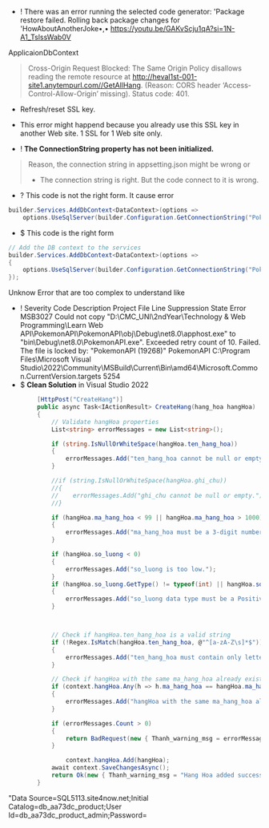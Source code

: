 + ! There was an error running the selected code generator: 'Package restore failed. Rolling back package changes for 'HowAboutAnotherJoke•,•
	https://youtu.be/GAKvScju1qA?si=1N-A1_TslssWab0V

ApplicaionDbContext

> Cross-Origin Request Blocked: The Same Origin Policy disallows reading the remote resource at http://heval1st-001-site1.anytempurl.com//GetAllHang. (Reason: CORS header ‘Access-Control-Allow-Origin’ missing). Status code: 401.
+ Refresh/reset SSL key. 
+ This error might happend because you already use this SSL key in another Web site. 1 SSL for 1 Web site only. 

+ ! **The ConnectionString property has not been initialized.** 
> Reason, the connection string in appsetting.json might be wrong or
> + The connection string is right. But the code connect to it is wrong. 
+ ? This code is not the right form. It cause error
```cs
builder.Services.AddDbContext<DataContext>(options =>
    options.UseSqlServer(builder.Configuration.GetConnectionString("PokemonConnectionString")));
```
+ $ This code is the right form 
```cs
// Add the DB context to the services
builder.Services.AddDbContext<DataContext>(options =>
{
    options.UseSqlServer(builder.Configuration.GetConnectionString("PokemonConnectionString"));
});
```

Unknow Error that are too complex to understand like
+ ! Severity Code Description Project File Line Suppression State Error MSB3027 Could not copy "D:\CMC_UNI\2ndYear\Technology & Web Programming\Learn Web API\PokemonAPI\PokemonAPI\obj\Debug\net8.0\apphost.exe" to "bin\Debug\net8.0\PokemonAPI.exe". Exceeded retry count of 10. Failed. The file is locked by: "PokemonAPI (19268)" PokemonAPI C:\Program Files\Microsoft Visual Studio\2022\Community\MSBuild\Current\Bin\amd64\Microsoft.Common.CurrentVersion.targets 5254
+ $ **Clean Solution** in Visual Studio 2022


```cs
        [HttpPost("CreateHang")]
        public async Task<IActionResult> CreateHang(hang_hoa hangHoa)
        {
            // Validate hangHoa properties
            List<string> errorMessages = new List<string>();

            if (string.IsNullOrWhiteSpace(hangHoa.ten_hang_hoa))
            {
                errorMessages.Add("ten_hang_hoa cannot be null or empty.");
            }

            //if (string.IsNullOrWhiteSpace(hangHoa.ghi_chu))
            //{
            //    errorMessages.Add("ghi_chu cannot be null or empty.");
            //}

            if (hangHoa.ma_hang_hoa < 99 || hangHoa.ma_hang_hoa > 1000)
            {
                errorMessages.Add("ma_hang_hoa must be a 3-digit number.");
            }

            if (hangHoa.so_luong < 0)
            {
                errorMessages.Add("so_luong is too low.");
            }
            if (hangHoa.so_luong.GetType() != typeof(int) || hangHoa.so_luong == null)
            {
                errorMessages.Add("so_luong data type must be a Positive INT");
            }



            // Check if hangHoa.ten_hang_hoa is a valid string
            if (!Regex.IsMatch(hangHoa.ten_hang_hoa, @"^[a-zA-Z\s]*$"))
            {
                errorMessages.Add("ten_hang_hoa must contain only letters and spaces.");
            }

            // Check if hangHoa with the same ma_hang_hoa already exists
            if (context.hangHoa.Any(h => h.ma_hang_hoa == hangHoa.ma_hang_hoa))
            {
                errorMessages.Add("hangHoa with the same ma_hang_hoa already exists.");
            }

            if (errorMessages.Count > 0)
            {
                return BadRequest(new { Thanh_warning_msg = errorMessages });
            }

	            context.hangHoa.Add(hangHoa);
            await context.SaveChangesAsync();
            return Ok(new { Thanh_warning_msg = "Hang Hoa added successfully", hangHoa });
        }
```

"Data Source=SQL5113.site4now.net;Initial Catalog=db_aa73dc_product;User Id=db_aa73dc_product_admin;Password=